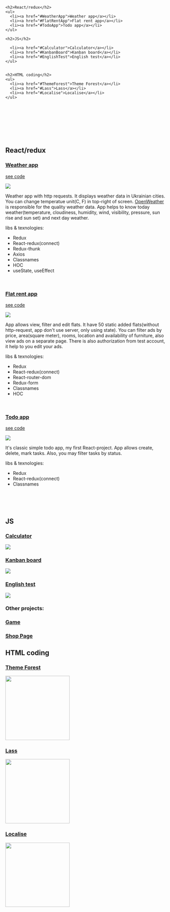 
    <h2>React/redux</h2>
    <ul>
      <li><a href="#WeatherApp">Weather app</a></li>
      <li><a href="#FlatRentApp">Flat rent app</a></li>
      <li><a href="#TodoApp">Todo app</a></li>
    </ul>
 
    <h2>JS</h2>
    
      <li><a href="#Calculator">Calculator</a></li>
      <li><a href="#KanbanBoard">Kanban board</a></li>
      <li><a href="#EnglishTest">English test</a></li>
    </ul>
 

    <h2>HTML coding</h2>
    <ul>
      <li><a href="#ThemeForest">Theme Forest</a></li>
      <li><a href="#Lass">Lass</a></li>
      <li><a href="#Localise">Localise</a></li>
    </ul>

<br><br><br><br><br><br>







<h2>React/redux</h2>


<h3 id="WeatherApp"><a href='https://danya-prohvat.github.io/weather-app'>Weather app</a></h3> 
<p><a href='https://github.com/danya-prohvat/weather-app'>see code</a></p>
<img src='https://user-images.githubusercontent.com/59499037/130082947-58fb25f0-2c52-45f1-9d67-4cc5bca67360.png'> 
<p>Weather app with http requests. It displays weather data in Ukrainian cities. You can change temperatue unit(C, F) in top-right of screen. <a href='https://openweathermap.org/'>OpenWeather</a> is responsible for the quality weather data. App helps to know today weather(temperature, cloudiness, humidity, wind, visibility, pressure, sun rise and sun set) and next day weather.</p>
<label>libs & texnologies:</label>
<ul>
<li>Redux</li>
<li>React-redux(connect)</li>
<li>Redux-thunk</li>
<li>Axios</li>
<li>Classnames</li>
<li>HOC</li>
<li>useState, useEffect</li>
</ul>
<br>

<h3 id="FlatRentApp"><a href='https://danya-prohvat.github.io/flat-rent/#/'>Flat rent app</a></h3> 
<p><a href='https://github.com/danya-prohvat/flat-rent'>see code</a></p>
<img src='https://user-images.githubusercontent.com/59499037/130086165-9154d414-8f58-4b42-ac43-65f434e9a8e3.png'> 
<p>App allows view, filter and edit flats. It have 50 static added flats(without http-request, app don't use server, only using state). You can filter ads by price, area(square meter), rooms, location and availability of furniture, also view ads on a separate page. There is also authorization from test account, it help to you edit your ads.</p>
<label>libs & texnologies:</label>
<ul>
<li>Redux</li>
<li>React-redux(connect)</li>
<li>React-router-dom</li>
<li>Redux-form</li>
<li>Classnames</li>
<li>HOC</li>
</ul>
<br>

<h3 id="TodoApp"><a href='https://danya-prohvat.github.io/todos'>Todo app</a></h3> 
<p><a href='https://github.com/danya-prohvat/todos'>see code</a></p>
<img src='https://user-images.githubusercontent.com/59499037/130082987-bcd41eeb-f9ab-43e1-852b-2fd62efb6274.png'> 
<p>It's classic simple todo app, my first React-project. App allows create, delete, mark tasks. Also, you may filter tasks by status.</p>
<label>libs & texnologies:</label>
<ul>
<li>Redux</li>
<li>React-redux(connect)</li>
<li>Classnames</li>
</ul>
<br>
<br>
<br>


<h2>JS</h2>
<h3 id="Calculator"><a href='https://danya-prohvat.github.io/MyPortfolio/CALCULATOR'>Calculator</a></h3> 
<img src='https://user-images.githubusercontent.com/59499037/132043349-0df60509-7eba-455c-87e5-51725b6db026.png'>
<h3 id="KanbanBoard"><a href='https://danya-prohvat.github.io/MyPortfolio/KANBAN'>Kanban board</a></h3> 
<img src='https://user-images.githubusercontent.com/59499037/132043360-30f57b9d-5a6c-4154-b3f9-f13509f4c1cd.png'>
<h3 id="Englishtest"><a href='https://danya-prohvat.github.io/English-Test/dist'>English test</a></h3> 
<img src='https://user-images.githubusercontent.com/59499037/132043354-b716fe0f-bbc9-40d1-9a8e-24ff57221395.png'>
<h3>Other projects:</h3>
<h3><a href='https://danya-prohvat.github.io/MyPortfolio/GAME'>Game</a></h3> 
<h3><a href='https://danya-prohvat.github.io/MyPortfolio/shopPage'>Shop Page</a></h3> 


<h2>HTML coding</h2>
<h3 id="ThemeForest"><a href='https://danya-prohvat.github.io/MyPortfolio/themeForest'>Theme Forest</a></h3> 
<img width="200" src='https://user-images.githubusercontent.com/59499037/132040992-b99831d6-059c-4544-b3bd-c1323930a07d.png'>
<h3 id="Lass"><a href='https://danya-prohvat.github.io/MyPortfolio/Laas'>Lass</a></h3> 
<img width="200" src='https://user-images.githubusercontent.com/59499037/132041807-4a5ef571-cd45-450a-abd8-d66c503ab9fb.png'>
<h3 id="Localise"><a href='https://danya-prohvat.github.io/MyPortfolio/Localise'>Localise</a></h3> 
<img width="200" src='https://user-images.githubusercontent.com/59499037/132041849-64693141-78e5-49f3-8e19-36a7e528fc87.png'> 

